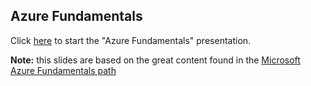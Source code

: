 ## Azure Fundamentals

Click [here](https://gitpitch.com/cmendible/azure.learning/master?p=fundamentals/slides#/) to start the "Azure Fundamentals" presentation.

**Note:** this slides are based on the great content found in the [Microsoft Azure Fundamentals path](https://docs.microsoft.com/en-us/learn/paths/azure-fundamentals/)
